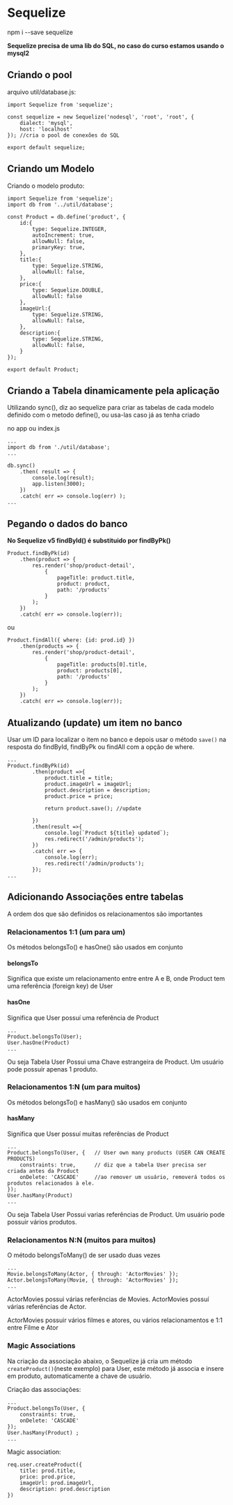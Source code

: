 # Sequelize

npm i --save sequelize

**Sequelize precisa de uma lib do SQL, no caso do curso estamos usando o mysql2**

## Criando o pool
arquivo util/database.js:

````
import Sequelize from 'sequelize';

const sequelize = new Sequelize('nodesql', 'root', 'root', {
    dialect: 'mysql',
    host: 'localhost'   
}); //cria o pool de conexões do SQL

export default sequelize;
````

## Criando um Modelo
Criando o modelo produto:
````
import Sequelize from 'sequelize';
import db from '../util/database';

const Product = db.define('product', {
    id:{
        type: Sequelize.INTEGER,
        autoIncrement: true,
        allowNull: false,
        primaryKey: true,
    },
    title:{
        type: Sequelize.STRING,
        allowNull: false,
    },
    price:{
        type: Sequelize.DOUBLE,
        allowNull: false
    },
    imageUrl:{
        type: Sequelize.STRING,
        allowNull: false,
    },
    description:{
        type: Sequelize.STRING,
        allowNull: false,
    }
});

export default Product;
````

## Criando a Tabela dinamicamente pela aplicação
Utilizando sync(), diz ao sequelize para criar as tabelas de cada modelo definido com o metodo define(), ou usa-las caso já as tenha criado

no app ou index.js

````
...
import db from './util/database';
...

db.sync() 
    .then( result => {
        console.log(result);
        app.listen(3000);
    })
    .catch( err => console.log(err) );
...
````

## Pegando o dados do banco
**No Sequelize v5 findById() é substituido por findByPk()**

````
Product.findByPk(id)
    .then(product => {
        res.render('shop/product-detail', 
            { 
                pageTitle: product.title,
                product: product,
                path: '/products'
            }
        );
    })
    .catch( err => console.log(err));
````
ou 

````
Product.findAll({ where: {id: prod.id} })
    .then(products => {
        res.render('shop/product-detail', 
            { 
                pageTitle: products[0].title,
                product: products[0],
                path: '/products'
            }
        );
    })
    .catch( err => console.log(err));
````

## Atualizando (update) um item no banco

Usar um ID para localizar o item no banco e depois usar o método `save()` na resposta do 
findById, findByPk ou findAll com a opção de where.

````
...
Product.findByPk(id)
        .then(product =>{
            product.title = title;
            product.imageUrl = imageUrl;
            product.description = description;
            product.price = price;

            return product.save(); //update

        })
        .then(result =>{
            console.log(`Product ${title} updated`);
            res.redirect('/admin/products');
        })
        .catch( err => {
            console.log(err);
            res.redirect('/admin/products');
        });
...

````
## Adicionando Associações entre tabelas
A ordem dos que são definidos os relacionamentos são importantes

### Relacionamentos 1:1 (um para um)
Os métodos belongsTo() e hasOne() são usados em conjunto

#### belongsTo 
Significa que existe um relacionamento entre entre A e B, onde Product tem uma referência (foreign key) de User

#### hasOne
Significa que User possuí uma referência de Product 

````
...
Product.belongsTo(User);
User.hasOne(Product)  
...
````


Ou seja Tabela User Possui uma Chave estrangeira de Product.
Um usuário pode possuir apenas 1 produto.

### Relacionamentos 1:N (um para muitos)
Os métodos belongsTo() e hasMany() são usados em conjunto

#### hasMany
Significa que User possuí muitas referências de Product 

````
...
Product.belongsTo(User, {   // User own many products (USER CAN CREATE PRODUCTS)
    constraints: true,      // diz que a tabela User precisa ser criada antes da Product
    onDelete: 'CASCADE'     //ao remover um usuário, removerá todos os produtos relacionados à ele.
});
User.hasMany(Product)  
...
````

Ou seja Tabela User Possui varias referências de Product.
Um usuário pode possuir vários produtos.

### Relacionamentos N:N (muitos para muitos)
O método belongsToMany() de ser usado duas vezes

````
...
Movie.belongsToMany(Actor, { through: 'ActorMovies' });
Actor.belongsToMany(Movie, { through: 'ActorMovies' });
...
````

ActorMovies possui várias referências de Movies.
ActorMovies possuí várias referências de Actor.

ActorMovies possuir vários filmes e atores, ou vários relacionamentos e 1:1 entre
Filme e Ator

### Magic Associations

Na criação da associação abaixo, o Sequelize já cria um método `createProduct()`(neste exemplo) para User, este método já associa e insere em produto, automaticamente a chave de usuário.

Criação das associações:
````
...
Product.belongsTo(User, {   
    constraints: true, 
    onDelete: 'CASCADE'
});
User.hasMany(Product) ;
...
````

Magic association:
````
req.user.createProduct({
    title: prod.title,
    price: prod.price,
    imageUrl: prod.imageUrl,
    description: prod.description
})
````